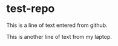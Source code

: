 # test-repo

This is a line of text entered from github.

This is another line of text from my laptop.